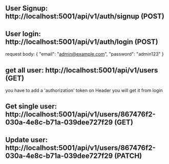 ## User Signup: http://localhost:5001/api/v1/auth/signup (POST)

## User login: http://localhost:5001/api/v1/auth/login (POST)

request body:
{
"email": "admin@example.com",
"password": "admin123"
}

## get all user: http://localhost:5001/api/v1/users (GET)

you have to add a 'authorization' token on Header you will get it from login

## Get single user: http://localhost:5001/api/v1/users/867476f2-030a-4e8c-b71a-039dee727f29 (GET)

## Update user: http://localhost:5001/api/v1/users/867476f2-030a-4e8c-b71a-039dee727f29 (PATCH)
